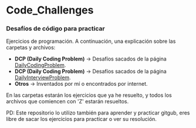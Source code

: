 # Code_Challenges
### Desafíos de código para practicar

Ejercicios de programación. A continuación, una explicación sobre las carpetas y archivos:

- **DCP (Daily Coding Problem)** -> Desafíos sacados de la página [DailyCodingProblem](https://www.dailycodingproblem.com/).
- **DCP (Daily Coding Problem)** -> Desafíos sacados de la página [DailyInterviewProblem](https://www.techseries.dev/daily).
- **Otros** -> Inventados por mí o encontrados por internet.

En las carpetas estarán los ejercicios que ya he resuelto, y todos los archivos que comiencen con 'Z' estarán resueltos.

PD: Este repositorio lo utilizo también para aprender y practicar gitgub, eres libre de sacar los ejercicios para practicar o ver su resolución.
